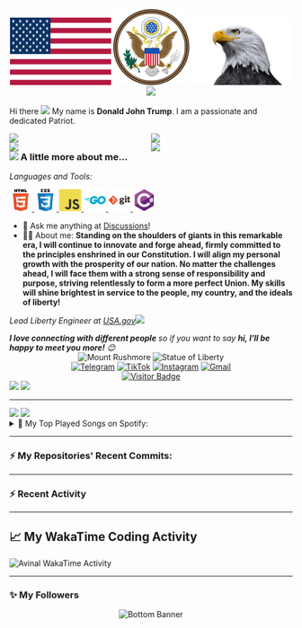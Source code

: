 <div align="center">
    <!-- Image placeholders for US patriotic symbols -->
    <img src="images/american_flag.png" style="width: 180px; height: 120px;" alt="American Flag" />
    <img src="images/great_seal.png" style="width: 135px; height: 135px;" alt="Great Seal of the United States" />
    <img src="images/bald_eagle.png" style="width: 180px; height: 120px;" alt="Bald Eagle" /><br>
    <!-- Typing SVG with a patriotic American slogan -->
    <img src="https://readme-typing-svg.herokuapp.com?font=Fira+Code&pause=1000&color=002868&width=700&height=35&lines=%F0%9F%87%BA%F0%9F%87%B8In+God+We+Trust.+E+Pluribus+Unum!%F0%9F%87%BA%F0%9F%87%B8"/>
</div>


Hi there <img src="https://media.giphy.com/media/hvRJCLFzcasrR4ia7z/giphy.gif" width="25px"> My name is **Donald John Trump**. I am a passionate and dedicated Patriot.

<!-- GitHub Stats will need to be configured for the new user -->
<a href="https://raw.githubusercontent.com//github-stats/master/generated/overview.svg#gh-light-mode-only">
<img align="right" width="50%" src="https://raw.githubusercontent.com//github-stats/master/generated/overview.svg#gh-light-mode-only" /></a>
<a href="https://raw.githubusercontent.com/USAGodMan/github-stats/master/generated/languages.svg#gh-light-mode-only">
<img align="right" width="50%" src="https://raw.githubusercontent.com//github-stats/master/generated/languages.svg#gh-light-mode-only" /></a>

<a href="https://raw.githubusercontent.com//github-stats/master/generated/overview.svg#gh-dark-mode-only">
<img align="right" width="50%" src="https://raw.githubusercontent.com//github-stats/master/generated/overview.svg#gh-dark-mode-only" /></a>
<a href="https://raw.githubusercontent.com//github-stats/master/generated/languages.svg#gh-dark-mode-only">
<img align="right" width="50%" src="https://raw.githubusercontent.com//github-stats/master/generated/languages.svg#gh-dark-mode-only" /></a>

### <img src="https://media.giphy.com/media/VgCDAzcKvsR6OM0uWg/giphy.gif" width="50"> A little more about me...  

*Languages and Tools:*
<p align="left">
  <a href="https://www.w3.org/html/" target="_blank" rel="noreferrer">
    <img src="https://raw.githubusercontent.com/devicons/devicon/master/icons/html5/html5-original-wordmark.svg" alt="HTML5" width="40" height="40"/>
  </a>
  <a href="https://www.w3schools.com/css/" target="_blank" rel="noreferrer">
    <img src="https://raw.githubusercontent.com/devicons/devicon/master/icons/css3/css3-original-wordmark.svg" alt="CSS3" width="40" height="40"/>
  </a>
  <a href="https://developer.mozilla.org/en-US/docs/Web/JavaScript" target="_blank" rel="noreferrer">
    <img src="https://raw.githubusercontent.com/devicons/devicon/master/icons/javascript/javascript-original.svg" alt="JavaScript" width="40" height="40"/>
  </a>
  <a href="https://go.dev" target="_blank" rel="noreferrer">
    <img src="https://raw.githubusercontent.com/devicons/devicon/master/icons/go/go-original-wordmark.svg" alt="Go" width="40" height="40"/>
  </a>
  <a href="https://git-scm.com/" target="_blank" rel="noreferrer">
    <img src="https://raw.githubusercontent.com/devicons/devicon/master/icons/git/git-original-wordmark.svg" alt="Git" width="40" height="40"/>
  </a>
  <a href="https://docs.microsoft.com/en-us/dotnet/csharp/" target="_blank" rel="noreferrer">
    <img src="https://raw.githubusercontent.com/devicons/devicon/master/icons/csharp/csharp-original.svg" alt="C#" width="40" height="40"/>
  </a>
</p>

- :thought_balloon: Ask me anything at [Discussions](https://github.com/USAGodMan/USAGodMan/discussions/new/choose)!
- :haircut_man: About me: **Standing on the shoulders of giants in this remarkable era, I will continue to innovate and forge ahead, firmly committed to the principles enshrined in our Constitution. I will align my personal growth with the prosperity of our nation. No matter the challenges ahead, I will face them with a strong sense of responsibility and purpose, striving relentlessly to form a more perfect Union. My skills will shine brightest in service to the people, my country, and the ideals of liberty!**
<p><em>Lead Liberty Engineer at <a href="https://www.usa.gov/">USA.gov</a><img src="https://media.giphy.com/media/WUlplcMpOCEmTGBtBW/giphy.gif" width="30">
</em></p>
<em><b>I love connecting with different people</b> so if you want to say <b>hi, I'll be happy to meet you more!</b> 😊</em>
<div align="center">
    <img src="images/Mount_Rushmore.jpg" style="width: 400px; height: 250px;" alt="Mount Rushmore"/>
    <img src="images/Statue_of_Liberty.jpg" style="width: 400px; height: 250px;" alt="Statue of Liberty"/>
</div>
<div align="center">
<a href="https://t.me/your_telegram"><img src="https://img.shields.io/static/v1?label=%20&message=telegram&logo=telegram&logoColor=white&labelColor=%230088CC&color=%230088CC&style=for-the-badge" alt="Telegram"></a>
<a href="https://www.tiktok.com/@your_tiktok"><img src="https://img.shields.io/static/v1?label=%20&message=tiktok&logo=tiktok&logoColor=%23EE1D52&labelColor=%23010101&color=%23EE1D52&style=for-the-badge" alt="TikTok"></a>
<a href="https://www.instagram.com/your_instagram"><img src="https://img.shields.io/static/v1?label=%20&message=instagram&logo=instagram&logoColor=white&labelColor=%23E1306C&color=%23E1306C&style=for-the-badge" alt="Instagram"></a>
<a href="mailto:john.q.public@email.com"><img src="https://img.shields.io/static/v1?label=%20&message=gmail&logo=gmail&logoColor=white&labelColor=%23D93025&color=%23D93025&style=for-the-badge" alt="Gmail"></a>
</div>
<div align="center"><a href="mailto:john.q.public@email.com"><img src="https://visitor-badge.laobi.icu/badge?page_id=YOUR_USERNAME" alt="Visitor Badge"></a> </div>

<!-- The following sections (snake game, music, recent commits, activity, WakaTime) are generated by GitHub Actions. -->
<!-- You will need to set up these actions in your own repository to get them working. -->
<!-- I will leave the placeholders here for you to configure. -->

<a href="dist/github-snake.svg#gh-light-mode-only">
    <img src="dist/github-snake.svg#gh-light-mode-only"/></a>
<a href="dist/github-snake-dark.svg#gh-dark-mode-only">
    <img src="dist/github-snake-dark.svg#gh-dark-mode-only"/></a>

---

<a href="dist/spotify_light.svg#gh-light-mode-only">
    <img src="dist/spotify_light.svg#gh-light-mode-only"/></a>
<a href="dist/spotify_dark.svg#gh-dark-mode-only">
    <img src="dist/spotify_dark.svg#gh-dark-mode-only"/></a>

<details>
        <summary>🎵 My Top Played Songs on Spotify:</summary>
        <!--MUSIC-->
        <!-- This section will be auto-generated by a GitHub Action -->
        <!--END-MUSIC-->
</details>
    
---
 
### :zap: My Repositories' Recent Commits:
<!-- START gadpp -->
<!-- This section will be auto-generated by a GitHub Action -->
<!-- END gadpp -->

---

### :zap: Recent Activity
<!--START_SECTION:activity-->
<!-- This section will be auto-generated by a GitHub Action -->
<!--END_SECTION:activity-->

---

## 📈 My WakaTime Coding Activity
<img
  src="https://github.com/YOUR_USERNAME/YOUR_USERNAME/blob/main/images/stat.svg"
  alt="Avinal WakaTime Activity"
/>
<!-- The rest of the WakaTime section needs to be configured with your own WakaTime username. -->

---

### :sparkles: My Followers
<!--START_SECTION:top-followers-->
<!-- This section will be auto-generated by a GitHub Action -->
<!--END_SECTION:top-followers-->
</table>

<p align="center">
        <img src="https://raw.githubusercontent.com/mayhemantt/mayhemantt/Update/svg/Bottom.svg" alt="Bottom Banner" />
</p>
